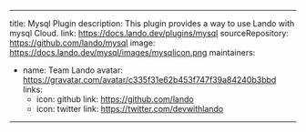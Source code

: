 
---
title: Mysql Plugin
description: This plugin provides a way to use Lando with mysql Cloud.
link: https://docs.lando.dev/plugins/mysql
sourceRepository: https://github.com/lando/mysql
image: https://docs.lando.dev/mysql/images/mysqlicon.png
maintainers:
  - name: Team Lando
    avatar: https://gravatar.com/avatar/c335f31e62b453f747f39a84240b3bbd
    links:
      - icon: github
        link: https://github.com/lando
      - icon: twitter
        link: https://twitter.com/devwithlando
---

